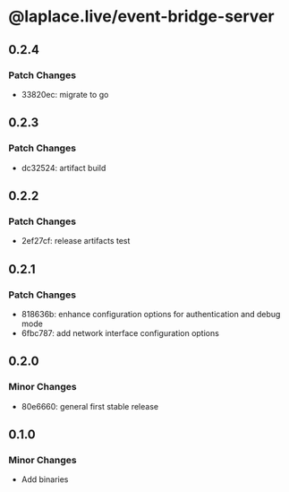 # @laplace.live/event-bridge-server

## 0.2.4

### Patch Changes

- 33820ec: migrate to go

## 0.2.3

### Patch Changes

- dc32524: artifact build

## 0.2.2

### Patch Changes

- 2ef27cf: release artifacts test

## 0.2.1

### Patch Changes

- 818636b: enhance configuration options for authentication and debug mode
- 6fbc787: add network interface configuration options

## 0.2.0

### Minor Changes

- 80e6660: general first stable release

## 0.1.0

### Minor Changes

- Add binaries
